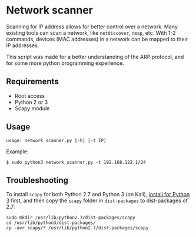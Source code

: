 # Network scanner

Scanning for IP address allows for better control over a network. Many existing tools can scan a network, like `netdiscover`, `nmap`, etc. With 1-2 commands, devices (MAC addresses) in a network can be mapped to their IP addresses.
 
This script was made for a better understanding of the ARP protocol, and for some more python programming experience.

## Requirements

* Root access
* Python 2 or 3
* Scapy module

## Usage

```shell
usage: network_scanner.py [-h] [-t IP]
```

Example:

```shell
$ sudo python3 network_scanner.py -t 192.168.122.1/24
```

## Troubleshooting
To install `scapy` for both Python 2.7 and Python 3 (on Kali), [install for Python 3](https://scapy.readthedocs.io/en/latest/installation.html) first, and then copy the `scapy` folder in `dist-packages` to dist-packages of 2.7:

```commandline
sudo mkdir /usr/lib/python2.7/dist-packages/scapy
cd /usr/lib/python3/dist-packages/
cp -avr scapy/* /usr/lib/python2.7/dist-packages/scapy
```